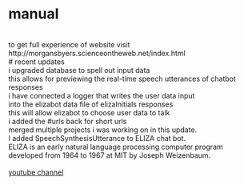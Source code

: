 # manual
<br>
to get full experience of website visit<br>
http://morgansbyers.scienceontheweb.net/index.html<br>
# recent updates<br>
i upgraded database to spell out input data<br>
this allows for previewing the real-time speech utterances of chatbot responses<br>
i have connected a logger that writes the user data input<br>
into the elizabot data file of elizaInitials responses<br>
this will allow elizabot to choose user data to talk<br>
i added the #urls back for short urls<br>
merged multiple projects i was working on in this update.<br>
I added SpeechSynthesisUtterance to ELIZA chat bot.<br>
ELIZA is an early natural language processing computer program<br>
developed from 1964 to 1967 at MIT by Joseph Weizenbaum.<br>
<br>
<a href="https://youtube.com/@jehovahsaysnetworth">
youtube channel</a>
<br>